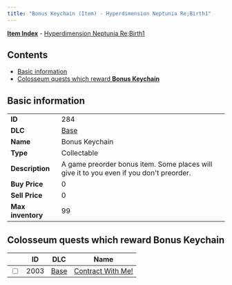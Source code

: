```yaml
---
title: "Bonus Keychain (Item) - Hyperdimension Neptunia Re;Birth1"
---
```


[**Item Index**](/neptunia/rb1/item/index.html) - [Hyperdimension Neptunia Re;Birth1](/neptunia/rb1)

## Contents

- [Basic information](#basic-information)
- [Colosseum quests which reward **Bonus Keychain**](#colosseum-quests-which-reward-bonus-keychain)

## Basic information

|   |   |
| -- | -- |
| **ID** | 284 |
| **DLC** | [Base](/neptunia/rb1/dlc/1-base.html) |
| **Name** | Bonus Keychain |
| **Type** | Collectable |
| **Description** | A game preorder bonus item. Some places will give it to you even if you don't preorder. |
| **Buy Price** | 0 |
| **Sell Price** | 0 |
| **Max inventory** | 99 |

## Colosseum quests which reward **Bonus Keychain**

|    | ID | DLC | Name |
| -- | -- | --- | ---- |
| <input type="checkbox" id="rb1-colosseum-1-2003" class="trackbox" /> | 2003 | [Base](/neptunia/rb1/dlc/1-base.html) | [Contract With Me!](/neptunia/rb1/colosseum/1-2003-contract-with-me.html) |